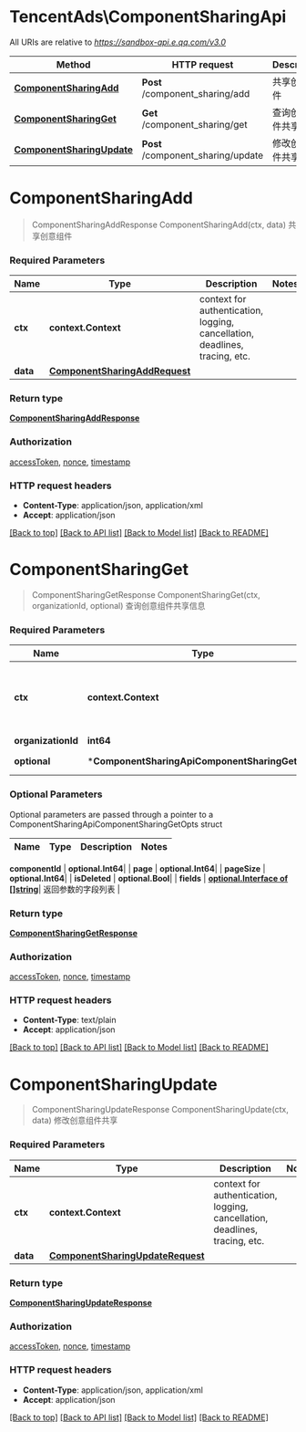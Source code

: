 # TencentAds\ComponentSharingApi

All URIs are relative to *https://sandbox-api.e.qq.com/v3.0*

Method | HTTP request | Description
------------- | ------------- | -------------
[**ComponentSharingAdd**](ComponentSharingApi.md#ComponentSharingAdd) | **Post** /component_sharing/add | 共享创意组件
[**ComponentSharingGet**](ComponentSharingApi.md#ComponentSharingGet) | **Get** /component_sharing/get | 查询创意组件共享信息
[**ComponentSharingUpdate**](ComponentSharingApi.md#ComponentSharingUpdate) | **Post** /component_sharing/update | 修改创意组件共享


# **ComponentSharingAdd**
> ComponentSharingAddResponse ComponentSharingAdd(ctx, data)
共享创意组件

### Required Parameters

Name | Type | Description  | Notes
------------- | ------------- | ------------- | -------------
 **ctx** | **context.Context** | context for authentication, logging, cancellation, deadlines, tracing, etc.
  **data** | [**ComponentSharingAddRequest**](ComponentSharingAddRequest.md)|  | 

### Return type

[**ComponentSharingAddResponse**](ComponentSharingAddResponse.md)

### Authorization

[accessToken](../README.md#accessToken), [nonce](../README.md#nonce), [timestamp](../README.md#timestamp)

### HTTP request headers

 - **Content-Type**: application/json, application/xml
 - **Accept**: application/json

[[Back to top]](#) [[Back to API list]](../README.md#documentation-for-api-endpoints) [[Back to Model list]](../README.md#documentation-for-models) [[Back to README]](../README.md)

# **ComponentSharingGet**
> ComponentSharingGetResponse ComponentSharingGet(ctx, organizationId, optional)
查询创意组件共享信息

### Required Parameters

Name | Type | Description  | Notes
------------- | ------------- | ------------- | -------------
 **ctx** | **context.Context** | context for authentication, logging, cancellation, deadlines, tracing, etc.
  **organizationId** | **int64**|  | 
 **optional** | ***ComponentSharingApiComponentSharingGetOpts** | optional parameters | nil if no parameters

### Optional Parameters
Optional parameters are passed through a pointer to a ComponentSharingApiComponentSharingGetOpts struct

Name | Type | Description  | Notes
------------- | ------------- | ------------- | -------------

 **componentId** | **optional.Int64**|  | 
 **page** | **optional.Int64**|  | 
 **pageSize** | **optional.Int64**|  | 
 **isDeleted** | **optional.Bool**|  | 
 **fields** | [**optional.Interface of []string**](string.md)| 返回参数的字段列表 | 

### Return type

[**ComponentSharingGetResponse**](ComponentSharingGetResponse.md)

### Authorization

[accessToken](../README.md#accessToken), [nonce](../README.md#nonce), [timestamp](../README.md#timestamp)

### HTTP request headers

 - **Content-Type**: text/plain
 - **Accept**: application/json

[[Back to top]](#) [[Back to API list]](../README.md#documentation-for-api-endpoints) [[Back to Model list]](../README.md#documentation-for-models) [[Back to README]](../README.md)

# **ComponentSharingUpdate**
> ComponentSharingUpdateResponse ComponentSharingUpdate(ctx, data)
修改创意组件共享

### Required Parameters

Name | Type | Description  | Notes
------------- | ------------- | ------------- | -------------
 **ctx** | **context.Context** | context for authentication, logging, cancellation, deadlines, tracing, etc.
  **data** | [**ComponentSharingUpdateRequest**](ComponentSharingUpdateRequest.md)|  | 

### Return type

[**ComponentSharingUpdateResponse**](ComponentSharingUpdateResponse.md)

### Authorization

[accessToken](../README.md#accessToken), [nonce](../README.md#nonce), [timestamp](../README.md#timestamp)

### HTTP request headers

 - **Content-Type**: application/json, application/xml
 - **Accept**: application/json

[[Back to top]](#) [[Back to API list]](../README.md#documentation-for-api-endpoints) [[Back to Model list]](../README.md#documentation-for-models) [[Back to README]](../README.md)

